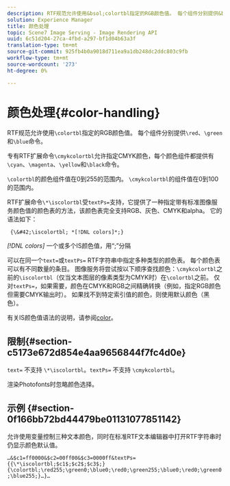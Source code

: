 ```yaml
---
description: RTF规范允许使用&bsol;colortbl指定的RGB颜色值。 每个组件分别提供&bsol;red、&bsol;green和&bsol;blue命令。
solution: Experience Manager
title: 颜色处理
topic: Scene7 Image Serving - Image Rendering API
uuid: 6c51d204-27ca-4fbd-a297-bf1d04b63a3f
translation-type: tm+mt
source-git-commit: 925fb4b0a9018d711ea9a1db248dc2ddc803c9fb
workflow-type: tm+mt
source-wordcount: '273'
ht-degree: 0%

---
```



# 颜色处理{#color-handling}

RTF规范允许使用`\colortbl`指定的RGB颜色值。 每个组件分别提供`\red`、`\green`和`\blue`命令。

专有RTF扩展命令`\cmykcolortbl`允许指定CMYK颜色，每个颜色组件都提供有`\cyan`、`\magenta`、`\yellow`和`\black`命令。

`\colortbl`的颜色组件值在0到255的范围内。 `\cmykcolortbl`的组件值在0到100的范围内。

RTF扩展命令`\*\iscolortbl`受`textPs=`支持，它提供了一种指定带有标准图像服务颜色值的颜色表的方法，该颜色表完全支持RGB、灰色、CMYK和alpha。 它的语法如下：

` {\&#42;\iscolortbl; *[!DNL colors]*;}`

*[!DNL colors]* 一个或多个IS颜色值，用“;”分隔

可以在同一个`text=`或`textPs=` RTF字符串中指定多种类型的颜色表。 每个颜色表可以有不同数量的条目。 图像服务将尝试按以下顺序查找颜色：`\cmykcolortbl`之前的`\iscolortbl`（仅当文本图层的像素类型为CMYK时）在`\colortbl`之前。 仅对`textPs=`，如果需要，颜色在CMYK和RGB之间精确转换（例如，指定RGB颜色但需要CMYK输出时）。 如果找不到特定索引值的颜色，则使用默认颜色（黑色）。

有关IS颜色值语法的说明，请参阅[color](/help/aem-is-ir-api/is-api/http-ref/image-serving-api-ref/c-http-protocol-reference/c-data-types/r-is-http-color.md)。

## 限制{#section-c5173e672d854e4aa9656844f7fc4d0e}

`text=` 不支持 `\*\iscolortbl`。`textPs=` 不支持 `\cmykcolortbl`。

渲染Photofonts时忽略颜色选择。

## 示例 {#section-0f166bb72bd44479be01131077851142}

允许使用变量控制三种文本颜色，同时在标准RTF文本编辑器中打开RTF字符串时仍显示颜色默认值。

`…&$c1=ff0000&$c2=00ff00&$c3=0000ff&textPs={{\*\iscolortbl;$c1$;$c2$;$c3$;}{\colortbl;\red255;\green0;\blue0;\red0;\green255;\blue0;\red0;\green0;\blue255;}…}…`
